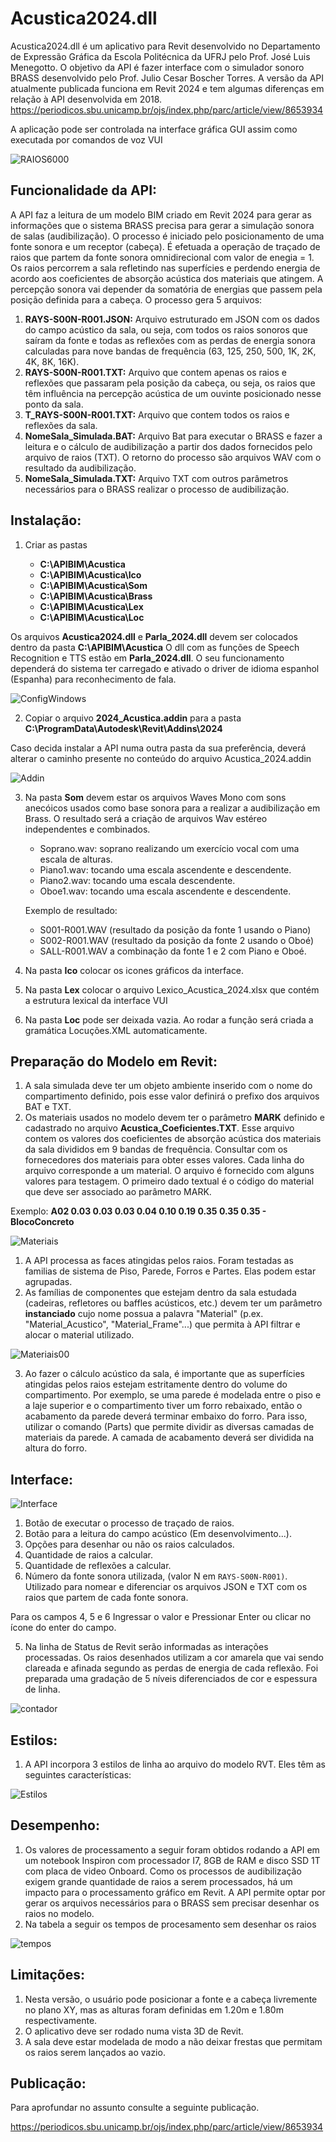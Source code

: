 # Acustica2024.dll

Acustica2024.dll é um aplicativo para Revit desenvolvido no Departamento de Expressão Gráfica da Escola Politécnica da UFRJ pelo Prof. José Luis Menegotto. 
O objetivo da API é fazer interface com o simulador sonoro BRASS desenvolvido pelo Prof. Julio Cesar Boscher Torres. 
A versão da API atualmente publicada funciona em Revit 2024 e tem algumas diferenças em relação à API desenvolvida em 2018.
https://periodicos.sbu.unicamp.br/ojs/index.php/parc/article/view/8653934

A aplicação pode ser controlada na interface gráfica GUI assim como executada por comandos de voz VUI

![RAIOS6000](https://user-images.githubusercontent.com/9437020/235116960-2306a9f9-e3fb-4e65-9eb4-82d0fb5b5e5c.PNG)

## Funcionalidade da API:
A API faz a leitura de um modelo BIM criado em Revit 2024 para gerar as informações que o sistema BRASS precisa para gerar a simulação sonora de salas (audibilização). O processo é iniciado pelo posicionamento de uma fonte sonora e um receptor (cabeça). É efetuada a operação de traçado de raios que partem da fonte sonora omnidirecional com valor de enegia = 1. Os raios percorrem a sala refletindo nas superfícies e perdendo energia de acordo aos coeficientes de absorção acústica dos materiais que atingem. A percepção sonora vai depender da somatória de energias que passem pela posição definida para a cabeça. 
O processo gera 5 arquivos:

1. **RAYS-S00N-R001.JSON:**  Arquivo estruturado em JSON com os dados do campo acústico da sala, ou seja, com todos os raios sonoros que saíram da fonte e todas as reflexões com as perdas de energia sonora calculadas para nove bandas de frequência (63, 125, 250, 500, 1K, 2K, 4K, 8K, 16K).
2. **RAYS-S00N-R001.TXT:**  Arquivo que contem apenas os raios e reflexões que passaram pela posição da cabeça, ou seja, os raios que têm influência na percepção acústica de um ouvinte posicionado nesse ponto da sala.
2. **T_RAYS-S00N-R001.TXT:**  Arquivo que contem todos os raios e reflexões da sala.
3. **NomeSala_Simulada.BAT:** Arquivo Bat para executar o BRASS e fazer a leitura e o cálculo de audibilização a partir dos dados fornecidos pelo arquivo de raios (TXT). O retorno do processo são arquivos WAV com o resultado da audibilização.
4. **NomeSala_Simulada.TXT:**  Arquivo TXT com outros parâmetros necessários para o BRASS realizar o processo de audibilização.
                               
## Instalação:
 1. Criar as pastas
 
      * **C:\APIBIM\Acustica**
      * **C:\APIBIM\Acustica\Ico**
      * **C:\APIBIM\Acustica\Som**
      * **C:\APIBIM\Acustica\Brass**
      * **C:\APIBIM\Acustica\Lex**  
      * **C:\APIBIM\Acustica\Loc**     
    
   Os arquivos **Acustica2024.dll** e **Parla_2024.dll** devem ser colocados dentro da pasta **C:\APIBIM\Acustica**
   O dll com as funções de Speech Recognition e TTS  estão em **Parla_2024.dll**. O seu funcionamento dependerá do sistema 
   ter carregado e ativado o driver de idioma espanhol (Espanha) para reconhecimento de fala.
   
   ![ConfigWindows](https://github.com/JLMenegotto/Acustica_2024/assets/9437020/1d4aa328-5702-41a6-9bea-646067da512f)
   
 2. Copiar o arquivo **2024_Acustica.addin** para a pasta **C:\ProgramData\Autodesk\Revit\Addins\2024**
 
 Caso decida instalar a API numa outra pasta da sua preferência, deverá alterar o caminho presente no conteúdo do arquivo Acustica_2024.addin
 
 ![Addin](https://user-images.githubusercontent.com/9437020/236694667-1af4dff9-9dda-48c6-8017-9f7ed62e205f.PNG)
  
 3. Na pasta **Som** devem estar os arquivos Waves Mono com sons anecóicos usados como base sonora para a realizar a audibilização em Brass. 
    O resultado será a criação de arquivos Wav estéreo independentes e combinados.
 
      * Soprano.wav: soprano realizando um exercício vocal com uma escala de alturas. 
      * Piano1.wav:  tocando uma escala ascendente e descendente.
      * Piano2.wav:  tocando uma escala descendente.
      * Oboe1.wav:   tocando uma escala ascendente e descendente.
      
    Exemplo de resultado:
      
      * S001-R001.WAV  (resultado da posição da fonte 1 usando o Piano) 
      * S002-R001.WAV  (resultado da posição da fonte 2 usando o Oboé) 
      * SALL-R001.WAV  a combinação da fonte 1 e 2 com Piano e Oboé.
      
4. Na pasta **Ico** colocar os icones gráficos da interface. 
5. Na pasta **Lex** colocar o arquivo Lexico_Acustica_2024.xlsx que contém a estrutura lexical da interface VUI
6. Na pasta **Loc** pode ser deixada vazia. Ao rodar a função será criada a gramática Locuções.XML automaticamente.

## Preparação do Modelo em Revit:

 1. A sala simulada deve ter um objeto ambiente inserido com o nome do compartimento definido, pois esse valor definirá o prefixo dos arquivos BAT e TXT.
 2. Os materiais usados no modelo devem ter o parâmetro **MARK** definido e cadastrado no arquivo **Acustica_Coeficientes.TXT**. 
 Esse arquivo contem os valores dos coeficientes de absorção acústica dos materiais da sala divididos em 9 bandas de frequência.
 Consultar com os fornecedores dos materiais para obter esses valores. Cada linha do arquivo corresponde a um material. 
 O arquivo é fornecido com alguns valores para testagem.
 O primeiro dado textual é o código do material que deve ser associado ao parâmetro MARK.

Exemplo: **A02 0.03 0.03 0.03 0.04 0.10 0.19 0.35 0.35 0.35 - BlocoConcreto**

![Materiais](https://user-images.githubusercontent.com/9437020/235194809-edbf0873-caee-476c-9103-f7472fd9e6cd.PNG)

 1. A API processa as faces atingidas pelos raios. Foram testadas as familias de sistema de Piso, Parede, Forros e Partes. Elas podem estar agrupadas. 
 2. As famílias de componentes que estejam dentro da sala estudada (cadeiras, refletores ou baffles acústicos, etc.) devem ter um parâmetro **instanciado**
    cujo nome possua a palavra "Material" (p.ex. "Material_Acustico", "Material_Frame"...) que permita à API filtrar e alocar o material utilizado.
    
![Materiais00](https://github.com/JLMenegotto/Acustica_2024/assets/9437020/576dd36e-191f-4d97-8567-4b3e4b1107ec)

3. Ao fazer o cálculo acústico da sala, é importante que as superfícies atingidas pelos raios estejam estritamente dentro do volume do compartimento. 
Por exemplo, se uma parede é modelada entre o piso e a laje superior e o compartimento tiver um forro rebaixado, então o acabamento da parede deverá 
terminar embaixo do forro. Para isso, utilizar o comando (Parts) que permite dividir as diversas camadas de materiais da parede. A camada de acabamento 
deverá ser dividida na altura do forro.
  
## Interface:
![Interface](https://user-images.githubusercontent.com/9437020/235352580-44726e4d-9f58-4e51-867b-8c1738b936bd.PNG)

 1. Botão de executar o processo de traçado de raios.
 2. Botão para a leitura do campo acústico (Em desenvolvimento...).
 3. Opções para desenhar ou não os raios calculados.
 4. Quantidade de raios a calcular.
 5. Quantidade de reflexões a calcular.
 6. Número da fonte sonora utilizada, (valor N em `RAYS-S00N-R001)`. Utilizado para nomear e diferenciar os arquivos JSON e TXT com os raios que partem de cada fonte sonora.

Para os campos 4, 5 e 6 Ingressar o valor e Pressionar Enter ou clicar no ícone do enter do campo.

 5. Na linha de Status de Revit serão informadas as interações processadas. Os raios desenhados utilizam a cor amarela que vai sendo clareada e afinada segundo as perdas de energia de cada reflexão. 
 Foi preparada uma gradação de 5 níveis diferenciados de cor e espessura de linha.

![contador](https://user-images.githubusercontent.com/9437020/235193199-33ac6d83-b916-4ef3-aa39-495c9d87b74e.png)

## Estilos:
1. A API incorpora 3 estilos de linha ao arquivo do modelo RVT. Eles têm as seguintes características:

![Estilos](https://user-images.githubusercontent.com/9437020/235129574-902e4f05-dd74-4636-836d-337d615d3aef.PNG)

## Desempenho:
1. Os valores de processamento a seguir foram obtidos rodando a API em um notebook Inspiron com processador I7, 8GB de RAM e disco SSD 1T com placa de video Onboard.
Como os processos de audibilização exigem grande quantidade de raios a serem processados, há um impacto para o processamento gráfico em Revit. 
A API permite optar por gerar os arquivos necessários para o BRASS sem precisar desenhar os raios no modelo.
2. Na tabela a seguir os tempos de procesamento sem desenhar os raios

![tempos](https://user-images.githubusercontent.com/9437020/236032503-6e8efb6d-1003-4413-8a40-c03b4a2ece68.PNG)


## Limitações:
1. Nesta versão, o usuário pode posicionar a fonte e a cabeça livremente no plano XY, mas as alturas foram definidas em 1.20m e 1.80m respectivamente.
2. O aplicativo deve ser rodado numa vista 3D de Revit.
3. A sala deve estar modelada de modo a não deixar frestas que permitam os raios serem lançados ao vazio. 

## Publicação:
Para aprofundar no assunto consulte a seguinte publicação.

https://periodicos.sbu.unicamp.br/ojs/index.php/parc/article/view/8653934
